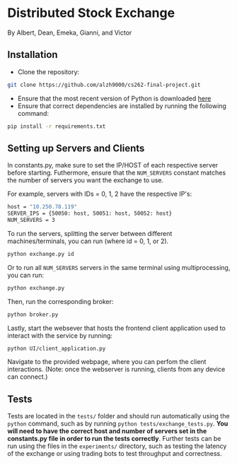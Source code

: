 # Distributed Stock Exchange
By Albert, Dean, Emeka, Gianni, and Victor


## Installation
- Clone the repository:
```bash
git clone https://github.com/alzh9000/cs262-final-project.git
```
- Ensure that the most recent version of Python is downloaded [here](https://www.python.org/downloads/)
- Ensure that correct dependencies are installed by running the following command:
```bash
pip install -r requirements.txt
```


## Setting up Servers and Clients

In constants.py, make sure to set the IP/HOST of each respective server before starting. Futhermore, ensure that the `NUM_SERVERS` constant matches the number of servers you want the exchange to use.

For example, servers with IDs = 0, 1, 2 have the respective IP's:
```bash
host = "10.250.78.119"
SERVER_IPS = {50050: host, 50051: host, 50052: host}
NUM_SERVERS = 3
```

To run the servers, splitting the server between different machines/terminals, you can run (where id = 0, 1, or 2).
```bash
python exchange.py id
```
Or to run all `NUM_SERVERS` servers in the same terminal using multiprocessing, you can run:
```bash
python exchange.py
```

Then, run the corresponding broker:
```bash
python broker.py
```

Lastly, start the websever that hosts the frontend client application used to interact with the service by running:
```bash
python UI/client_application.py
```

Navigate to the provided webpage, where you can perfom the client interactions. (Note: once the webserver is running, clients from any device can connect.)

## Tests
Tests are located in the `tests/` folder and should run automatically using the `python` command, such as by running `python tests/exchange_tests.py`. **You will need to have the correct host and number of servers set in the constants.py file in order to run the tests correctly**. Further tests can be run using the files in the `experiments/` directory, such as testing the latency of the exchange or using trading bots to test throughput and correctness.
